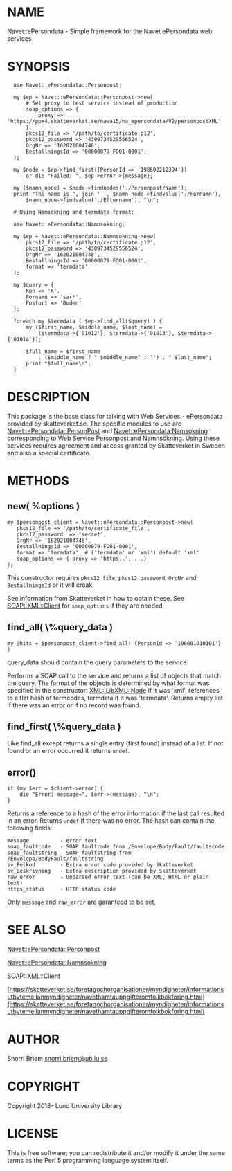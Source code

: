 # NAME

Navet::ePersondata - Simple framework for the Navet ePersondata web services

# SYNOPSIS

      use Navet::ePersondata::Personpost;

      my $ep = Navet::ePersondata::Personpost->new(    
          # Set proxy to test service instead of production 
          soap_options => {
              proxy => 'https://ppx4.skatteverket.se/nawa15/na_epersondata/V2/personpostXML'
          },
          pkcs12_file => '/path/to/certificate.p12',
          pkcs12_password => '4309734529556524',
          OrgNr => '162021004748',
          BestallningsId => '00000079-FO01-0001',
      );

      my $node = $ep->find_first({PersonId => '198602212394'})
          or die "Failed: ", $ep->error->{message};
      
      my ($namn_node) = $node->findnodes('./Personpost/Namn');
      print "The name is ", join ' ', $namn_node->findvalue('./Fornamn'),
          $namn_node->findvalue('./Efternamn'), "\n";
      
      # Using Namsokning and termdata format:
      
      use Navet::ePersondata::Namnsokning;
      
      my $ep = Navet::ePersondata::Namnsokning->new(
          pkcs12_file => '/path/to/certificate.p12',
          pkcs12_password => '4309734529556524',
          OrgNr => '162021004748',
          BestallningsId => '00000079-FO01-0001',
          format => 'termdata'
      );
      
      my $query = {
          Kon => 'K',
          Fornamn => 'sar*',
          Postort => 'Boden'            
      };
      
      foreach my $termdata ( $ep->find_all($query) ) {
          my ($first_name, $middle_name, $last_name) =
              ($termdata->{'01012'}, $termdata->{'01013'}, $termdata->{'01014'});
              
          $full_name = $first_name
              . ($middle_name ? " $middle_name" : '') . " $last_name";
          print "$full_name\n";
      }
    

# DESCRIPTION

This package is the base class for talking with  Web Services - ePersondata
provided by skatteverket.se. The specific modules to use are
[Navet::ePersondata::PersonPost](https://metacpan.org/pod/Navet::ePersondata::PersonPost) and  [Navet::ePersondata:Namsokning](https://metacpan.org/pod/Navet::ePersondata:Namsokning) corresponding
to Web Service Personpost and Namnsökning. Using these services requires agreement
and access granted by Skatteverket in Sweden and also a special certificate. 

# METHODS

## new( %options )

    my $personpost_client = Navet::ePersondata::Personpost->new(
       pkcs12_file => '/path/to/certificate_file',
       pkcs12_password  => 'secret', 
       OrgNr => '162021004748',  
       BestallningsId => '00000079-FO01-0001',
       format => 'termdata', # ('termdata' or 'xml') default 'xml'
       soap_options => { proxy => 'https..', ...}  
    );

This constructor requires `pkcs12_file`, `pkcs12_password`, `OrgNr` and
`BestallningsId` or it will croak.

See information from Skatteverket in how to optain these. See
[SOAP::XML::Client](https://metacpan.org/pod/SOAP::XML::Client) for `soap_options` if they are needed.

## find\_all( \\%query\_data )

    my @hits = $personpost_client->find_all( {PersonId => '196601010101'} )
    

query\_data should contain the query parameters to the service.

Performs a SOAP call to the service and returns a list of objects that match the query.
The format of the objects is determined by what format was specified in the constructor:
[XML::LibXML::Node](https://metacpan.org/pod/XML::LibXML::Node) if it was 'xml', references to a flat hash of termcodes, termdata
if it was 'termdata'. Returns empty list if there was an error or if no record was found.

## find\_first( \\%query\_data )

Like find\_all except returns a single entry (first found) instead of a list.
If not found or an error occurred it returns `undef`.

## error()

    if (my $err = $client->error) {
        die "Error: message=", $err->{message}, "\n";
    }

Returns a reference to a hash of the error information if the last call resulted in an error.
Returns `undef` if there was no error. The hash can contain the following fields:

    message          - error text
    soap_faultcode   - SOAP faultcode from /Envelope/Body/Fault/faultscode
    soap_faultstring - SOAP faultstring from /Envelope/BodyFault/faultstring
    sv_Felkod        - Extra error code provided by Skatteverket
    sv_Beskrivning   - Extra description provided by Skatteverket
    raw_error        - Unparsed error text (can be XML, HTML or plain text)
    https_status     - HTTP status code

Only `message` and `raw_error` are garanteed to be set.

# SEE ALSO

[Navet::ePersondata::Personpost](https://metacpan.org/pod/Navet::ePersondata::Personpost)

[Navet::ePersondata::Namnsokning](https://metacpan.org/pod/Navet::ePersondata::Namnsokning)

[SOAP::XML::Client](https://metacpan.org/pod/SOAP::XML::Client)

[https://skatteverket.se/foretagochorganisationer/myndigheter/informationsutbytemellanmyndigheter/navethamtauppgifteromfolkbokforing.html](https://skatteverket.se/foretagochorganisationer/myndigheter/informationsutbytemellanmyndigheter/navethamtauppgifteromfolkbokforing.html)  

# AUTHOR

Snorri Briem <snorri.briem@ub.lu.se>

# COPYRIGHT

Copyright 2018- Lund University Library

# LICENSE

This is free software; you can redistribute it and/or modify it under the same terms as the Perl 5 programming language system itself.
